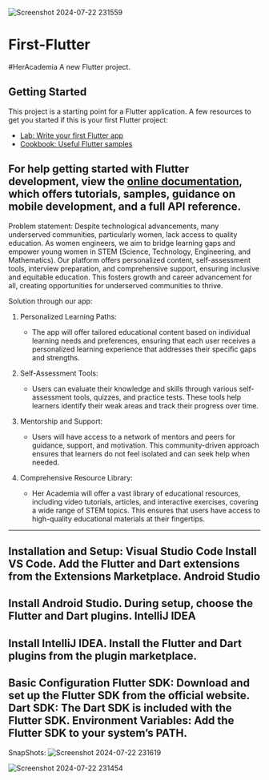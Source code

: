 ![Screenshot 2024-07-22 231559](https://github.com/user-attachments/assets/f02a0a1f-a589-4d77-bfdb-719d532ccf9f)
# First-Flutter
#HerAcademia
A new Flutter project.

## Getting Started
This project is a starting point for a Flutter application.
A few resources to get you started if this is your first Flutter project:

- [Lab: Write your first Flutter app](https://docs.flutter.dev/get-started/codelab)
- [Cookbook: Useful Flutter samples](https://docs.flutter.dev/cookbook)

For help getting started with Flutter development, view the
[online documentation](https://docs.flutter.dev/), which offers tutorials,
samples, guidance on mobile development, and a full API reference.
----------------------------------------------------------------------------------------
Problem statement:
Despite technological advancements, many underserved communities, particularly women, lack access to quality education. As women engineers, we aim to bridge learning gaps and empower young women in STEM (Science, Technology, Engineering, and Mathematics). Our platform offers personalized content, self-assessment tools, interview preparation, and comprehensive support, ensuring inclusive and equitable education. This fosters growth and career advancement for all, creating opportunities for underserved communities to thrive.

Solution through our app:

1. Personalized Learning Paths:
   - The app will offer tailored educational content based on individual learning needs and preferences, ensuring that each user receives a personalized learning experience that addresses their specific gaps and strengths.

2. Self-Assessment Tools:
   - Users can evaluate their knowledge and skills through various self-assessment tools, quizzes, and practice tests. These tools help learners identify their weak areas and track their progress over time.

3. Mentorship and Support:
   - Users will have access to a network of mentors and peers for guidance, support, and motivation. This community-driven approach ensures that learners do not feel isolated and can seek help when needed.

4. Comprehensive Resource Library:
   - Her Academia will offer a vast library of educational resources, including video tutorials, articles, and interactive exercises, covering a wide range of STEM topics. This ensures that users have access to high-quality educational materials at their fingertips.
----------------------------------------------------------------------  
Installation and Setup:
Visual Studio Code
Install VS Code.
Add the Flutter and Dart extensions from the Extensions Marketplace.
Android Studio
-----------------------------------------------------------------------
Install Android Studio.
During setup, choose the Flutter and Dart plugins.
IntelliJ IDEA
-----------------------------------------------------------------------
Install IntelliJ IDEA.
Install the Flutter and Dart plugins from the plugin marketplace.
------------------------------------------------------------------------
Basic Configuration
Flutter SDK: Download and set up the Flutter SDK from the official website.
Dart SDK: The Dart SDK is included with the Flutter SDK.
Environment Variables: Add the Flutter SDK to your system’s PATH.
---------------------------
SnapShots:
![Screenshot 2024-07-22 231619](https://github.com/user-attachments/assets/4ebcf388-129e-4019-bf6e-13a05117f996)

![Screenshot 2024-07-22 231454](https://github.com/user-attachments/assets/ebabe99a-cd23-41ab-8ad2-ae9a051973da)







